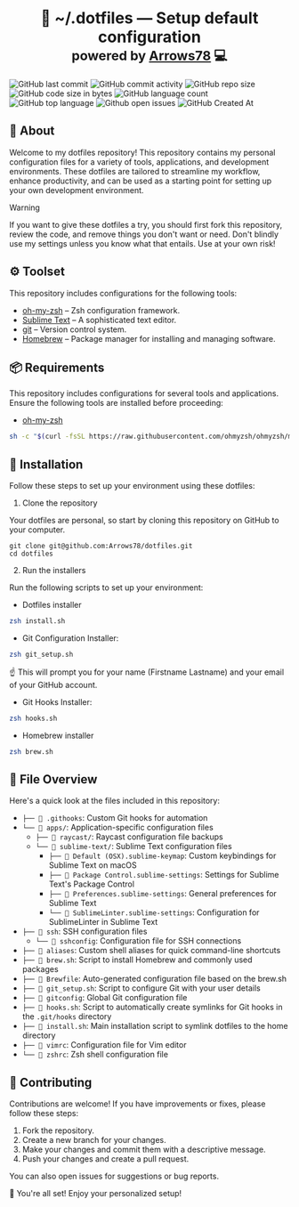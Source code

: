 <h1 align="center">
    📂 ~/.dotfiles — Setup default configuration<br/>
    <sub>powered by  <a href="https://github.com/Arrows78/">Arrows78</a> 💻</sub>
</h1>

![GitHub last commit](https://img.shields.io/github/last-commit/Arrows78/dotfiles?style=for-the-badge&color=FD8494&logoColor=D9E0EE&logo=github)
![GitHub commit activity](https://img.shields.io/github/commit-activity/m/Arrows78/dotfiles?style=for-the-badge&color=FF6022&logoColor=D9E0EE&logo=git)
![GitHub repo size](https://img.shields.io/github/repo-size/Arrows78/dotfiles?style=for-the-badge&color=FECB02&logoColor=D9E0EE&logo=databricks)
![GitHub code size in bytes](https://img.shields.io/github/languages/code-size/Arrows78/dotfiles?style=for-the-badge&color=5A59AD&logoColor=D9E0EE&logo=sublimetext)
![GitHub language count](https://img.shields.io/github/languages/count/Arrows78/dotfiles?style=for-the-badge&color=F93538&logoColor=D9E0EE&logo=polymerproject)
![GitHub top language](https://img.shields.io/github/languages/top/Arrows78/dotfiles?style=for-the-badge&color=298AD9&logoColor=D9E0EE&logo=gnubash)
![Github open issues](https://img.shields.io/github/issues/Arrows78/dotfiles?style=for-the-badge&color=D9E0EE&logoColor=D9E0EE&logo=jira)
![GitHub Created At](https://img.shields.io/github/created-at/Arrows78/dotfiles?style=for-the-badge&color=3DB876&logoColor=D9E0EE&logo=clockify)

## 👋 About

Welcome to my dotfiles repository! This repository contains my personal configuration files for a variety of tools, applications, and development environments. These dotfiles are tailored to streamline my workflow, enhance productivity, and can be used as a starting point for setting up your own development environment.

> [!WARNING]
> If you want to give these dotfiles a try, you should first fork this repository, review the code, and remove things you don't want or need. Don't blindly use my settings unless you know what that entails. Use at your own risk!

## ⚙️ Toolset

This repository includes configurations for the following tools:

- [oh-my-zsh](http://ohmyz.sh/) – Zsh configuration framework.
- [Sublime Text](https://www.sublimetext.com/) – A sophisticated text editor.
- [git](https://git-scm.com/) – Version control system.
- [Homebrew](https://brew.sh/) – Package manager for installing and managing software.


## 📦 Requirements

This repository includes configurations for several tools and applications. Ensure the following tools are installed before proceeding:

- [oh-my-zsh](http://ohmyz.sh/)

```bash
sh -c "$(curl -fsSL https://raw.githubusercontent.com/ohmyzsh/ohmyzsh/master/tools/install.sh)"
```

## 📖 Installation

Follow these steps to set up your environment using these dotfiles:

1. Clone the repository

Your dotfiles are personal, so start by cloning this repository on GitHub to your computer.

```
git clone git@github.com:Arrows78/dotfiles.git
cd dotfiles
```

2. Run the installers

Run the following scripts to set up your environment:

- Dotfiles installer

```bash
zsh install.sh
```

- Git Configuration Installer:

```bash
zsh git_setup.sh
```

☝️ This will prompt you for your name (Firstname Lastname) and your email of your GitHub account.

- Git Hooks Installer:

```bash
zsh hooks.sh
```

- Homebrew installer

```bash
zsh brew.sh
```

## 📂 File Overview

Here's a quick look at the files included in this repository:

- `├── 📁 .githooks`: Custom Git hooks for automation
- `└── 📁 apps/`: Application-specific configuration files
  - `├── 📁 raycast/`: Raycast configuration file backups
  - `└── 📁 sublime-text/`: Sublime Text configuration files
    - `├── 📄 Default (OSX).sublime-keymap`: Custom keybindings for Sublime Text on macOS
    - `├── 📄 Package Control.sublime-settings`: Settings for Sublime Text's Package Control
    - `├── 📄 Preferences.sublime-settings`: General preferences for Sublime Text
    - `└── 📄 SublimeLinter.sublime-settings`: Configuration for SublimeLinter in Sublime Text
- `├── 📁 ssh`: SSH configuration files
  - `└── 📄 sshconfig`: Configuration file for SSH connections
- `├── 📄 aliases`: Custom shell aliases for quick command-line shortcuts
- `├── 📄 brew.sh`: Script to install Homebrew and commonly used packages
- `├── 📄 Brewfile`: Auto-generated configuration file based on the brew.sh
- `├── 📄 git_setup.sh`: Script to configure Git with your user details
- `├── 📄 gitconfig`: Global Git configuration file
- `├── 📄 hooks.sh`: Script to automatically create symlinks for Git hooks in the `.git/hooks` directory
- `├── 📄 install.sh`: Main installation script to symlink dotfiles to the home directory
- `├── 📄 vimrc`: Configuration file for Vim editor
- `└── 📄 zshrc`: Zsh shell configuration file


## 👥 Contributing

Contributions are welcome! If you have improvements or fixes, please follow these steps:

1. Fork the repository.
2. Create a new branch for your changes.
3. Make your changes and commit them with a descriptive message.
4. Push your changes and create a pull request.

You can also open issues for suggestions or bug reports.

🎉 You're all set! Enjoy your personalized setup!